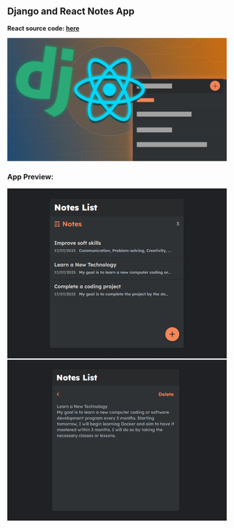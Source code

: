 ## Django and React Notes App

**React source code: [here](https://github.com/gigaamiridze/notes-app-client)**

![Notes App Wallpaper](./static/notes-wallpaper.jpg)

### App Preview:
![Notes App](./static/notes.PNG)
![Notes App](./static/note.PNG)
